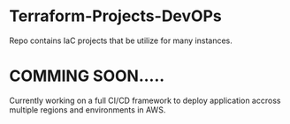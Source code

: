 # Terraform-Projects-DevOPs
Repo contains IaC projects that be utilize for many instances.


# COMMING SOON.....
Currently working on a full CI/CD framework to deploy application accross multiple regions and environments in AWS. 
